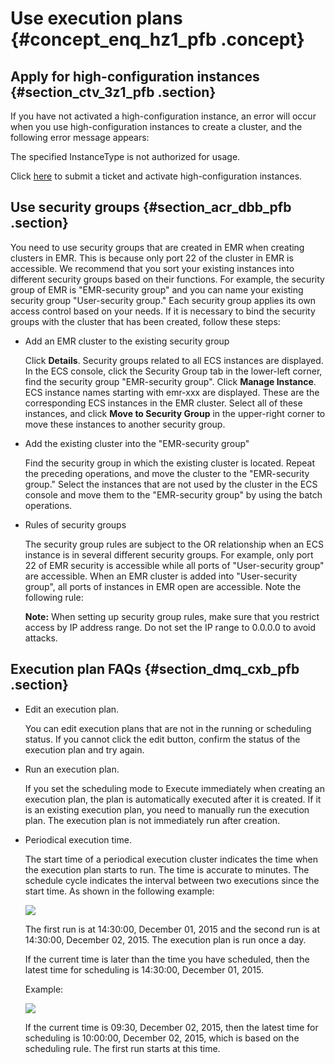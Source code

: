 # Use execution plans {#concept_enq_hz1_pfb .concept}

## Apply for high-configuration instances {#section_ctv_3z1_pfb .section}

If you have not activated a high-configuration instance, an error will occur when you use high-configuration instances to create a cluster, and the following error message appears:

The specified InstanceType is not authorized for usage.

Click [here](https://workorder-intl.console.aliyun.com/#/ticket/createIndex) to submit a ticket and activate high-configuration instances.

## Use security groups {#section_acr_dbb_pfb .section}

You need to use security groups that are created in EMR when creating clusters in EMR. This is because only port 22 of the cluster in EMR is accessible. We recommend that you sort your existing instances into different security groups based on their functions. For example, the security group of EMR is "EMR-security group" and you can name your existing security group "User-security group." Each security group applies its own access control based on your needs. If it is necessary to bind the security groups with the cluster that has been created, follow these steps:

-   Add an EMR cluster to the existing security group

    Click **Details**. Security groups related to all ECS instances are displayed. In the ECS console, click the Security Group tab in the lower-left corner, find the security group "EMR-security group". Click **Manage Instance**. ECS instance names starting with emr-xxx are displayed. These are the corresponding ECS instances in the EMR cluster. Select all of these instances, and click **Move to Security Group** in the upper-right corner to move these instances to another security group.

-   Add the existing cluster into the "EMR-security group"

    Find the security group in which the existing cluster is located. Repeat the preceding operations, and move the cluster to the "EMR-security group." Select the instances that are not used by the cluster in the ECS console and move them to the "EMR-security group" by using the batch operations.

-   Rules of security groups

    The security group rules are subject to the OR relationship when an ECS instance is in several different security groups. For example, only port 22 of EMR security is accessible while all ports of "User-security group" are accessible. When an EMR cluster is added into "User-security group", all ports of instances in EMR open are accessible. Note the following rule:

    **Note:** When setting up security group rules, make sure that you restrict access by IP address range. Do not set the IP range to 0.0.0.0 to avoid attacks.


## Execution plan FAQs {#section_dmq_cxb_pfb .section}

-   Edit an execution plan.

    You can edit execution plans that are not in the running or scheduling status. If you cannot click the edit button, confirm the status of the execution plan and try again.

-   Run an execution plan.

    If you set the scheduling mode to Execute immediately when creating an execution plan, the plan is automatically executed after it is created. If it is an existing execution plan, you need to manually run the execution plan. The execution plan is not immediately run after creation.

-   Periodical execution time.

    The start time of a periodical execution cluster indicates the time when the execution plan starts to run. The time is accurate to minutes. The schedule cycle indicates the interval between two executions since the start time. As shown in the following example:

    ![](http://static-aliyun-doc.oss-cn-hangzhou.aliyuncs.com/assets/img/18053/154821276614368_en-US.png)

    The first run is at 14:30:00, December 01, 2015 and the second run is at 14:30:00, December 02, 2015. The execution plan is run once a day.

    If the current time is later than the time you have scheduled, then the latest time for scheduling is 14:30:00, December 01, 2015.

    Example:

    ![](http://static-aliyun-doc.oss-cn-hangzhou.aliyuncs.com/assets/img/18053/154821276614370_en-US.png)

    If the current time is 09:30, December 02, 2015, then the latest time for scheduling is 10:00:00, December 02, 2015, which is based on the scheduling rule. The first run starts at this time.


